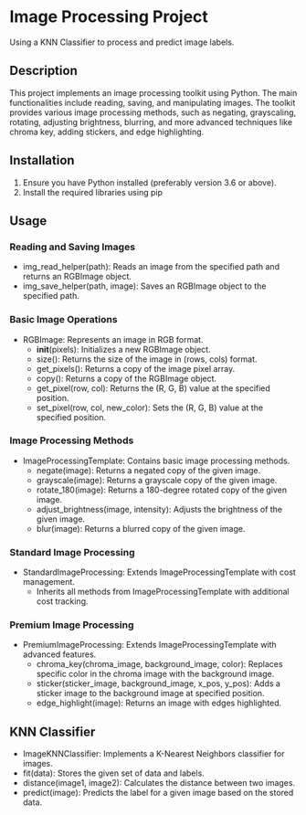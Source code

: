 # Image Processing Project
Using a KNN Classifier to process and predict image labels.

## Description
This project implements an image processing toolkit using Python. The main functionalities include reading, saving, and manipulating images. The toolkit provides various image processing methods, such as negating, grayscaling, rotating, adjusting brightness, blurring, and more advanced techniques like chroma key, adding stickers, and edge highlighting.

## Installation
1. Ensure you have Python installed (preferably version 3.6 or above).
2. Install the required libraries using pip

## Usage
### Reading and Saving Images
- img_read_helper(path): Reads an image from the specified path and returns an RGBImage object.
- img_save_helper(path, image): Saves an RGBImage object to the specified path.
### Basic Image Operations
- RGBImage: Represents an image in RGB format.
  - __init__(pixels): Initializes a new RGBImage object.
  - size(): Returns the size of the image in (rows, cols) format.
  - get_pixels(): Returns a copy of the image pixel array.
  - copy(): Returns a copy of the RGBImage object.
  - get_pixel(row, col): Returns the (R, G, B) value at the specified position.
  - set_pixel(row, col, new_color): Sets the (R, G, B) value at the specified position.
### Image Processing Methods
- ImageProcessingTemplate: Contains basic image processing methods.
  - negate(image): Returns a negated copy of the given image.
  - grayscale(image): Returns a grayscale copy of the given image.
  - rotate_180(image): Returns a 180-degree rotated copy of the given image.
  - adjust_brightness(image, intensity): Adjusts the brightness of the given image.
  - blur(image): Returns a blurred copy of the given image.
### Standard Image Processing
- StandardImageProcessing: Extends ImageProcessingTemplate with cost management.
  - Inherits all methods from ImageProcessingTemplate with additional cost tracking.
### Premium Image Processing
- PremiumImageProcessing: Extends ImageProcessingTemplate with advanced features.
  - chroma_key(chroma_image, background_image, color): Replaces specific color in the chroma image with the background image.
  - sticker(sticker_image, background_image, x_pos, y_pos): Adds a sticker image to the background image at specified position.
  - edge_highlight(image): Returns an image with edges highlighted.
## KNN Classifier
- ImageKNNClassifier: Implements a K-Nearest Neighbors classifier for images.
- fit(data): Stores the given set of data and labels.
- distance(image1, image2): Calculates the distance between two images.
- predict(image): Predicts the label for a given image based on the stored data.
